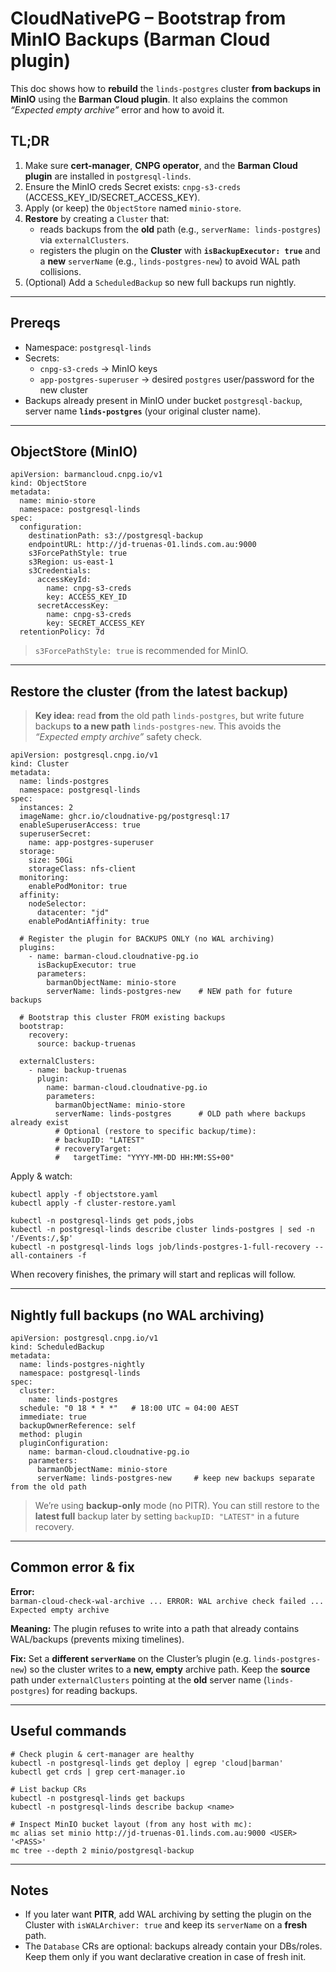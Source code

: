 # CloudNativePG – Bootstrap from MinIO Backups (Barman Cloud plugin)

This doc shows how to **rebuild** the `linds-postgres` cluster **from backups in MinIO** using the **Barman Cloud plugin**. It also explains the common _“Expected empty archive”_ error and how to avoid it.

## TL;DR

1. Make sure **cert-manager**, **CNPG operator**, and the **Barman Cloud plugin** are installed in `postgresql-linds`.  
2. Ensure the MinIO creds Secret exists: `cnpg-s3-creds` (ACCESS_KEY_ID/SECRET_ACCESS_KEY).  
3. Apply (or keep) the `ObjectStore` named `minio-store`.  
4. **Restore** by creating a `Cluster` that:
   - reads backups from the **old** path (e.g., `serverName: linds-postgres`) via `externalClusters`.
   - registers the plugin on the **Cluster** with **`isBackupExecutor: true`** and a **new** `serverName` (e.g., `linds-postgres-new`) to avoid WAL path collisions.
5. (Optional) Add a `ScheduledBackup` so new full backups run nightly.

---

## Prereqs

- Namespace: `postgresql-linds`
- Secrets:
  - `cnpg-s3-creds` → MinIO keys
  - `app-postgres-superuser` → desired `postgres` user/password for the new cluster
- Backups already present in MinIO under bucket `postgresql-backup`, server name **`linds-postgres`** (your original cluster name).

---

## ObjectStore (MinIO)

    apiVersion: barmancloud.cnpg.io/v1
    kind: ObjectStore
    metadata:
      name: minio-store
      namespace: postgresql-linds
    spec:
      configuration:
        destinationPath: s3://postgresql-backup
        endpointURL: http://jd-truenas-01.linds.com.au:9000
        s3ForcePathStyle: true
        s3Region: us-east-1
        s3Credentials:
          accessKeyId:
            name: cnpg-s3-creds
            key: ACCESS_KEY_ID
          secretAccessKey:
            name: cnpg-s3-creds
            key: SECRET_ACCESS_KEY
      retentionPolicy: 7d

> `s3ForcePathStyle: true` is recommended for MinIO.

---

## Restore the cluster (from the latest backup)

> **Key idea:** read **from** the old path `linds-postgres`, but write future backups **to a new path** `linds-postgres-new`. This avoids the _“Expected empty archive”_ safety check.

    apiVersion: postgresql.cnpg.io/v1
    kind: Cluster
    metadata:
      name: linds-postgres
      namespace: postgresql-linds
    spec:
      instances: 2
      imageName: ghcr.io/cloudnative-pg/postgresql:17
      enableSuperuserAccess: true
      superuserSecret:
        name: app-postgres-superuser
      storage:
        size: 50Gi
        storageClass: nfs-client
      monitoring:
        enablePodMonitor: true
      affinity:
        nodeSelector:
          datacenter: "jd"
        enablePodAntiAffinity: true

      # Register the plugin for BACKUPS ONLY (no WAL archiving)
      plugins:
        - name: barman-cloud.cloudnative-pg.io
          isBackupExecutor: true
          parameters:
            barmanObjectName: minio-store
            serverName: linds-postgres-new    # NEW path for future backups

      # Bootstrap this cluster FROM existing backups
      bootstrap:
        recovery:
          source: backup-truenas

      externalClusters:
        - name: backup-truenas
          plugin:
            name: barman-cloud.cloudnative-pg.io
            parameters:
              barmanObjectName: minio-store
              serverName: linds-postgres      # OLD path where backups already exist
              # Optional (restore to specific backup/time):
              # backupID: "LATEST"
              # recoveryTarget:
              #   targetTime: "YYYY-MM-DD HH:MM:SS+00"

Apply & watch:

    kubectl apply -f objectstore.yaml
    kubectl apply -f cluster-restore.yaml

    kubectl -n postgresql-linds get pods,jobs
    kubectl -n postgresql-linds describe cluster linds-postgres | sed -n '/Events:/,$p'
    kubectl -n postgresql-linds logs job/linds-postgres-1-full-recovery --all-containers -f

When recovery finishes, the primary will start and replicas will follow.

---

## Nightly full backups (no WAL archiving)

    apiVersion: postgresql.cnpg.io/v1
    kind: ScheduledBackup
    metadata:
      name: linds-postgres-nightly
      namespace: postgresql-linds
    spec:
      cluster:
        name: linds-postgres
      schedule: "0 18 * * *"   # 18:00 UTC ≈ 04:00 AEST
      immediate: true
      backupOwnerReference: self
      method: plugin
      pluginConfiguration:
        name: barman-cloud.cloudnative-pg.io
        parameters:
          barmanObjectName: minio-store
          serverName: linds-postgres-new     # keep new backups separate from the old path

> We’re using **backup-only** mode (no PITR). You can still restore to the **latest full** backup later by setting `backupID: "LATEST"` in a future recovery.

---

## Common error & fix

**Error:**  
`barman-cloud-check-wal-archive ... ERROR: WAL archive check failed ... Expected empty archive`

**Meaning:** The plugin refuses to write into a path that already contains WAL/backups (prevents mixing timelines).

**Fix:** Set a **different `serverName`** on the Cluster’s plugin (e.g. `linds-postgres-new`) so the cluster writes to a **new, empty** archive path. Keep the **source** path under `externalClusters` pointing at the **old** server name (`linds-postgres`) for reading backups.

---

## Useful commands

    # Check plugin & cert-manager are healthy
    kubectl -n postgresql-linds get deploy | egrep 'cloud|barman'
    kubectl get crds | grep cert-manager.io

    # List backup CRs
    kubectl -n postgresql-linds get backups
    kubectl -n postgresql-linds describe backup <name>

    # Inspect MinIO bucket layout (from any host with mc):
    mc alias set minio http://jd-truenas-01.linds.com.au:9000 <USER> '<PASS>'
    mc tree --depth 2 minio/postgresql-backup

---

## Notes

- If you later want **PITR**, add WAL archiving by setting the plugin on the Cluster with `isWALArchiver: true` and keep its `serverName` on a **fresh** path.
- The `Database` CRs are optional: backups already contain your DBs/roles. Keep them only if you want declarative creation in case of fresh init.

